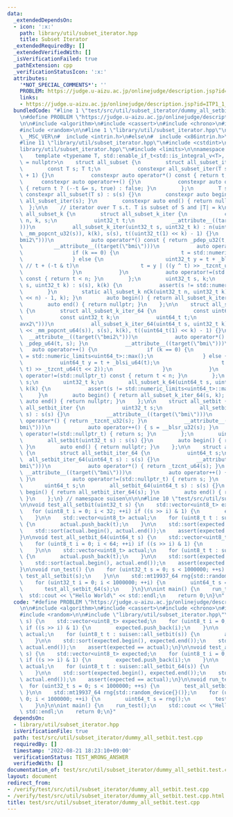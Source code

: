 ```yaml
---
data:
  _extendedDependsOn:
  - icon: ':x:'
    path: library/util/subset_iterator.hpp
    title: Subset Iterator
  _extendedRequiredBy: []
  _extendedVerifiedWith: []
  _isVerificationFailed: true
  _pathExtension: cpp
  _verificationStatusIcon: ':x:'
  attributes:
    '*NOT_SPECIAL_COMMENTS*': ''
    PROBLEM: https://judge.u-aizu.ac.jp/onlinejudge/description.jsp?id=ITP1_1_A
    links:
    - https://judge.u-aizu.ac.jp/onlinejudge/description.jsp?id=ITP1_1_A
  bundledCode: "#line 1 \"test/src/util/subset_iterator/dummy_all_setbit.test.cpp\"\
    \n#define PROBLEM \"https://judge.u-aizu.ac.jp/onlinejudge/description.jsp?id=ITP1_1_A\"\
    \n\n#include <algorithm>\n#include <cassert>\n#include <chrono>\n#include <iostream>\n\
    #include <random>\n\n#line 1 \"library/util/subset_iterator.hpp\"\n\n\n\n#ifdef\
    \ _MSC_VER\n#  include <intrin.h>\n#else\n#  include <x86intrin.h>\n#endif\n\n\
    #line 11 \"library/util/subset_iterator.hpp\"\n#include <cstdint>\n#line 13 \"\
    library/util/subset_iterator.hpp\"\n#include <limits>\n\nnamespace suisen {\n\
    \    template <typename T, std::enable_if_t<std::is_integral_v<T>, std::nullptr_t>\
    \ = nullptr>\n    struct all_subset {\n        struct all_subset_iter {\n    \
    \        const T s; T t;\n            constexpr all_subset_iter(T s) : s(s), t(s\
    \ + 1) {}\n            constexpr auto operator*() const { return t; }\n      \
    \      constexpr auto operator++() {}\n            constexpr auto operator!=(std::nullptr_t)\
    \ { return t ? (--t &= s, true) : false; }\n        };\n        T s;\n       \
    \ constexpr all_subset(T s) : s(s) {}\n        constexpr auto begin() { return\
    \ all_subset_iter(s); }\n        constexpr auto end() { return nullptr; }\n  \
    \  };\n\n    // iterator over T s.t. T is subset of S and |T| = k\n    struct\
    \ all_subset_k {\n        struct all_subset_k_iter {\n            const uint32_t\
    \ n, k, s;\n            uint32_t t;\n            __attribute__((target(\"avx2\"\
    )))\n            all_subset_k_iter(uint32_t s, uint32_t k) : n(uint32_t(1) <<\
    \ _mm_popcnt_u32(s)), k(k), s(s), t((uint32_t(1) << k) - 1) {}\n            __attribute__((target(\"\
    bmi2\")))\n            auto operator*() const { return _pdep_u32(t, s); }\n  \
    \          __attribute__((target(\"bmi\")))\n            auto operator++() {\n\
    \                if (k == 0) {\n                    t = std::numeric_limits<uint32_t>::max();\n\
    \                } else {\n                    uint32_t y = t + _blsi_u32(t);\
    \ // t + (-t & t)\n                    t = y | ((y ^ t) >> _tzcnt_u32(t << 2));\n\
    \                }\n            }\n            auto operator!=(std::nullptr_t)\
    \ const { return t < n; }\n        };\n        uint32_t s, k;\n        all_subset_k(uint32_t\
    \ s, uint32_t k) : s(s), k(k) {\n            assert(s != std::numeric_limits<uint32_t>::max());\n\
    \        }\n        static all_subset_k nCk(uint32_t n, uint32_t k) { return all_subset_k((uint32_t(1)\
    \ << n) - 1, k); }\n        auto begin() { return all_subset_k_iter(s, k); }\n\
    \        auto end() { return nullptr; }\n    };\n\n    struct all_subset_k_64\
    \ {\n        struct all_subset_k_iter_64 {\n            const uint64_t n, s;\n\
    \            const uint32_t k;\n            uint64_t t;\n            __attribute__((target(\"\
    avx2\")))\n            all_subset_k_iter_64(uint64_t s, uint32_t k) : n(uint64_t(1)\
    \ << _mm_popcnt_u64(s)), s(s), k(k), t((uint64_t(1) << k) - 1) {}\n          \
    \  __attribute__((target(\"bmi2\")))\n            auto operator*() const { return\
    \ _pdep_u64(t, s); }\n            __attribute__((target(\"bmi\")))\n         \
    \   auto operator++() {\n                if (k == 0) {\n                    t\
    \ = std::numeric_limits<uint64_t>::max();\n                } else {\n        \
    \            uint64_t y = t + _blsi_u64(t);\n                    t = y | ((y ^\
    \ t) >> _tzcnt_u64(t << 2));\n                }\n            }\n            auto\
    \ operator!=(std::nullptr_t) const { return t < n; }\n        };\n        uint64_t\
    \ s;\n        uint32_t k;\n        all_subset_k_64(uint64_t s, uint32_t k) : s(s),\
    \ k(k) {\n            assert(s != std::numeric_limits<uint64_t>::max());\n   \
    \     }\n        auto begin() { return all_subset_k_iter_64(s, k); }\n       \
    \ auto end() { return nullptr; }\n    };\n\n    struct all_setbit {\n        struct\
    \ all_setbit_iter {\n            uint32_t s;\n            all_setbit_iter(uint32_t\
    \ s) : s(s) {}\n            __attribute__((target(\"bmi\")))\n            auto\
    \ operator*() { return _tzcnt_u32(s); }\n            __attribute__((target(\"\
    bmi\")))\n            auto operator++() { s = __blsr_u32(s); }\n            auto\
    \ operator!=(std::nullptr_t) { return s; }\n        };\n        uint32_t s;\n\
    \        all_setbit(uint32_t s) : s(s) {}\n        auto begin() { return all_setbit_iter(s);\
    \ }\n        auto end() { return nullptr; }\n    };\n\n    struct all_setbit_64\
    \ {\n        struct all_setbit_iter_64 {\n            uint64_t s;\n          \
    \  all_setbit_iter_64(uint64_t s) : s(s) {}\n            __attribute__((target(\"\
    bmi\")))\n            auto operator*() { return _tzcnt_u64(s); }\n           \
    \ __attribute__((target(\"bmi\")))\n            auto operator++() { s = __blsr_u64(s);\
    \ }\n            auto operator!=(std::nullptr_t) { return s; }\n        };\n \
    \       uint64_t s;\n        all_setbit_64(uint64_t s) : s(s) {}\n        auto\
    \ begin() { return all_setbit_iter_64(s); }\n        auto end() { return nullptr;\
    \ }\n    };\n} // namespace suisen\n\n\n#line 10 \"test/src/util/subset_iterator/dummy_all_setbit.test.cpp\"\
    \n\nvoid test_all_setbit(uint32_t s) {\n    std::vector<uint8_t> expected;\n \
    \   for (uint8_t i = 0; i < 32; ++i) if ((s >> i) & 1) {\n        expected.push_back(i);\n\
    \    }\n\n    std::vector<uint8_t> actual;\n    for (uint8_t t : suisen::all_setbit(s))\
    \ {\n        actual.push_back(t);\n    }\n\n    std::sort(expected.begin(), expected.end());\n\
    \    std::sort(actual.begin(), actual.end());\n    assert(expected == actual);\n\
    }\n\nvoid test_all_setbit_64(uint64_t s) {\n    std::vector<uint8_t> expected;\n\
    \    for (uint8_t i = 0; i < 64; ++i) if ((s >> i) & 1) {\n        expected.push_back(i);\n\
    \    }\n\n    std::vector<uint8_t> actual;\n    for (uint8_t t : suisen::all_setbit_64(s))\
    \ {\n        actual.push_back(t);\n    }\n\n    std::sort(expected.begin(), expected.end());\n\
    \    std::sort(actual.begin(), actual.end());\n    assert(expected == actual);\n\
    }\n\nvoid run_test() {\n    for (uint32_t s = 0; s < 1000000; ++s) {\n       \
    \ test_all_setbit(s);\n    }\n\n    std::mt19937_64 rng{std::random_device{}()};\n\
    \    for (uint32_t i = 0; i < 1000000; ++i) {\n        uint64_t s = rng();\n \
    \       test_all_setbit_64(s);\n    }\n}\n\nint main() {\n    run_test();\n  \
    \  std::cout << \"Hello World\" << std::endl;\n    return 0;\n}\n"
  code: "#define PROBLEM \"https://judge.u-aizu.ac.jp/onlinejudge/description.jsp?id=ITP1_1_A\"\
    \n\n#include <algorithm>\n#include <cassert>\n#include <chrono>\n#include <iostream>\n\
    #include <random>\n\n#include \"library/util/subset_iterator.hpp\"\n\nvoid test_all_setbit(uint32_t\
    \ s) {\n    std::vector<uint8_t> expected;\n    for (uint8_t i = 0; i < 32; ++i)\
    \ if ((s >> i) & 1) {\n        expected.push_back(i);\n    }\n\n    std::vector<uint8_t>\
    \ actual;\n    for (uint8_t t : suisen::all_setbit(s)) {\n        actual.push_back(t);\n\
    \    }\n\n    std::sort(expected.begin(), expected.end());\n    std::sort(actual.begin(),\
    \ actual.end());\n    assert(expected == actual);\n}\n\nvoid test_all_setbit_64(uint64_t\
    \ s) {\n    std::vector<uint8_t> expected;\n    for (uint8_t i = 0; i < 64; ++i)\
    \ if ((s >> i) & 1) {\n        expected.push_back(i);\n    }\n\n    std::vector<uint8_t>\
    \ actual;\n    for (uint8_t t : suisen::all_setbit_64(s)) {\n        actual.push_back(t);\n\
    \    }\n\n    std::sort(expected.begin(), expected.end());\n    std::sort(actual.begin(),\
    \ actual.end());\n    assert(expected == actual);\n}\n\nvoid run_test() {\n  \
    \  for (uint32_t s = 0; s < 1000000; ++s) {\n        test_all_setbit(s);\n   \
    \ }\n\n    std::mt19937_64 rng{std::random_device{}()};\n    for (uint32_t i =\
    \ 0; i < 1000000; ++i) {\n        uint64_t s = rng();\n        test_all_setbit_64(s);\n\
    \    }\n}\n\nint main() {\n    run_test();\n    std::cout << \"Hello World\" <<\
    \ std::endl;\n    return 0;\n}"
  dependsOn:
  - library/util/subset_iterator.hpp
  isVerificationFile: true
  path: test/src/util/subset_iterator/dummy_all_setbit.test.cpp
  requiredBy: []
  timestamp: '2022-08-21 18:23:10+09:00'
  verificationStatus: TEST_WRONG_ANSWER
  verifiedWith: []
documentation_of: test/src/util/subset_iterator/dummy_all_setbit.test.cpp
layout: document
redirect_from:
- /verify/test/src/util/subset_iterator/dummy_all_setbit.test.cpp
- /verify/test/src/util/subset_iterator/dummy_all_setbit.test.cpp.html
title: test/src/util/subset_iterator/dummy_all_setbit.test.cpp
---
```

